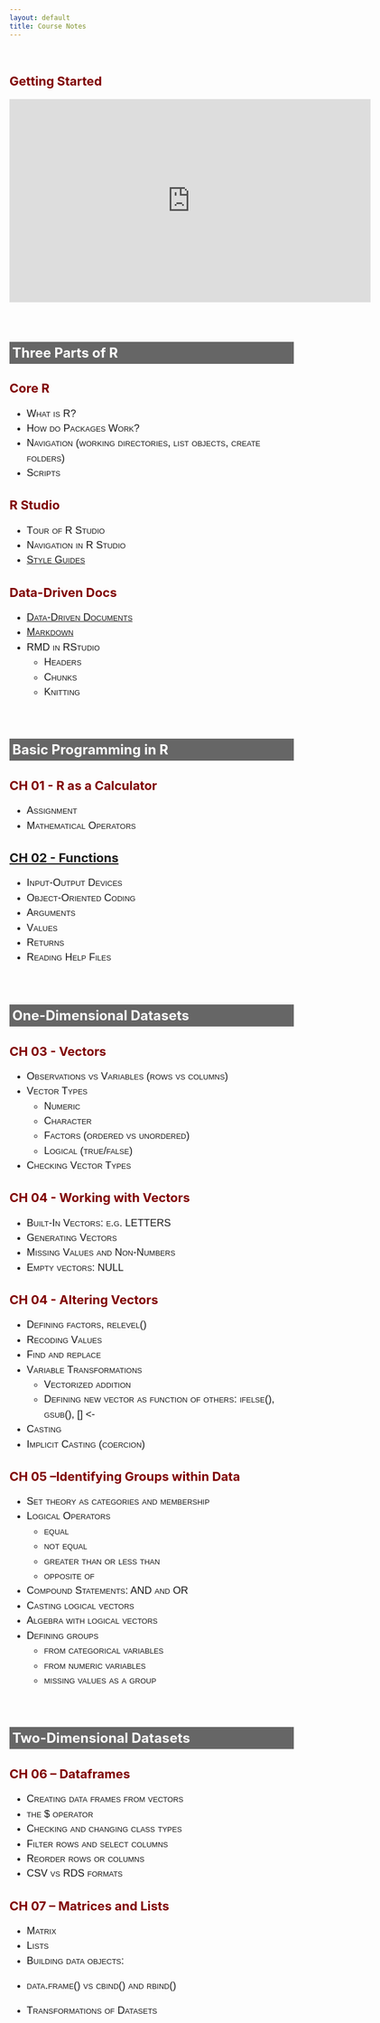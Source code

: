 ```yaml
---
layout: default
title: Course Notes
---
```


<style>
  
.textbook-toc>ul {
font-family: "Century Gothic", CenturyGothic, AppleGothic, sans-serif; 
  font-size: 18px; 
  font-style: normal; 
  font-variant: small-caps; 
  font-weight: 100;
  line-height: 26.4px;
}

.textbook-toc>h2 { 
  font-size: 22px;  
  color: maroon;
}

.textbook-toc>h1 {
  background-color: #666;
  color: white;
  font-size: 24px;
  padding: 5px;
  margin-top: 70px;
}


.uk-navbar-nav>li>a {
    display: flex;
    justify-content: center;
    align-items: center;
    box-sizing: border-box;
    height: 80px;
    padding: 0 15px;
    font-size: .875rem;
    font-family: system-ui;
    text-decoration: none;
}


img {
  display: block;
  margin-left: auto;
  margin-right: auto;
}
 </style>
 




<br>

<div class="textbook-toc">

## Getting Started

<iframe src="https://player.vimeo.com/video/180644880" width="640" height="360" frameborder="0" allow="autoplay; fullscreen" allowfullscreen></iframe>

<br>

# Three Parts of R

## Core R
* What is R?
* How do Packages Work?
* Navigation (working directories, list objects, create folders)
* Scripts 

## R Studio
* Tour of R Studio 
* Navigation in R Studio 
* [Style Guides](https://jef.works/R-style-guide/) 

## Data-Driven Docs
* [Data-Driven Documents](https://ds4ps.org/docs/) 
* [Markdown](https://ds4ps.org/cpp-526-fall-2019/markdown/)
* RMD in RStudio 
  - Headers 
  - Chunks 
  - Knitting 

 

# Basic Programming in R 

## CH 01 - R as a Calculator
* Assignment 
* Mathematical Operators 
 
## [CH 02 - Functions](http://ds4ps.org/datacamp-light-demo-for-rmd/calc-mortgage.html) 
* Input-Output Devices 
* Object-Oriented Coding 
* Arguments 
* Values 
* Returns 
* Reading Help Files 




# One-Dimensional Datasets

## CH 03 - Vectors
* Observations vs Variables (rows vs columns) 
* Vector Types
  - Numeric
  - Character
  - Factors (ordered vs unordered) 
  - Logical (true/false) 
* Checking Vector Types

## CH 04 - Working with Vectors
* Built-In Vectors: e.g. LETTERS
* Generating Vectors
* Missing Values and Non-Numbers
* Empty vectors: NULL


## CH 04 - Altering Vectors
* Defining factors, relevel()
* Recoding Values 
* Find and replace
* Variable Transformations
  - Vectorized addition
  - Defining new vector as function of others:  ifelse(), gsub(), [] <- 
* Casting 
* Implicit Casting (coercion)


## CH 05 –Identifying Groups within Data 
* Set theory as categories and membership 
* Logical Operators 
  - equal
  - not equal 
  - greater than or less than 
  - opposite of
* Compound Statements:  AND and OR
* Casting logical vectors 
* Algebra with logical vectors 
* Defining groups 
  - from categorical variables
  - from numeric variables
  - missing values as a group



# Two-Dimensional Datasets

## CH 06 – Dataframes
* Creating data frames from vectors
* the $ operator
* Checking and changing class types
* Filter rows and select columns 
* Reorder rows or columns 
* CSV vs RDS formats

## CH 07 – Matrices and Lists
* Matrix
* Lists
* Building data objects: 
- data.frame() vs cbind() and rbind()
* Transformations of Datasets 


<br>
<br>
<br>

</div>
